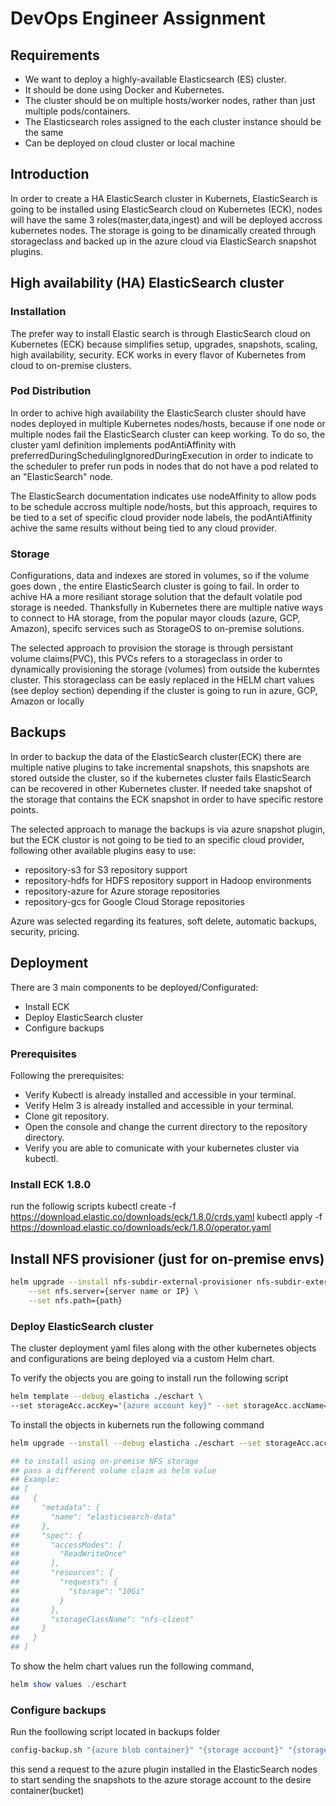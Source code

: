 # DevOps Engineer Assignment

## Requirements
- We want to deploy a highly-available Elasticsearch (ES) cluster.
- It should be done using Docker and Kubernetes.
- The cluster should be on multiple hosts/worker nodes, rather than just multiple pods/containers.
- The Elasticsearch roles assigned to the each cluster instance should be the same
- Can be deployed on cloud cluster or local machine


## Introduction
In order to create a HA ElasticSearch cluster in Kubernets, ElasticSearch is going to be installed using ElasticSearch cloud on Kubernetes (ECK),
nodes will have the same 3 roles(master,data,ingest) and will be deployed accross kubernetes nodes.
The storage is going to be dinamically created through storageclass and backed up in the azure cloud via ElasticSearch snapshot plugins.

## High availability (HA) ElasticSearch cluster

### Installation
The prefer way to install Elastic search is through ElasticSearch cloud on Kubernetes (ECK) because simplifies setup, upgrades, snapshots, scaling, high availability, security.
ECK works in every flavor of Kubernetes from cloud to on-premise clusters.

### Pod Distribution
In order to achive high availability the ElasticSearch cluster should have nodes deployed in multiple Kubernetes nodes/hosts,
because if one node or multiple nodes fail the ElasticSearch cluster can keep working.
To do so, the cluster yaml definition implements podAntiAffinity with preferredDuringSchedulingIgnoredDuringExecution in order
to indicate to the scheduler to prefer run pods in nodes that do not have a pod related to an "ElasticSearch" node.

The ElasticSearch documentation indicates use nodeAffinity to allow pods to be schedule accross multiple node/hosts, but this approach,
requires to be tied to a set of specific cloud provider node labels, the podAntiAffinity achive the same results without being tied to any cloud provider.

### Storage
Configurations, data and indexes are stored in volumes, so if the volume goes down , the entire ElasticSearch cluster is going to fail.
In order to achive HA a more resiliant storage solution that the default volatile pod storage is needed. Thanksfully in Kubernetes 
there are multiple native ways to connect to HA storage, from the popular mayor clouds (azure, GCP, Amazon), specifc services such as StorageOS
to on-premise solutions.

The selected approach to provision the storage is through persistant volume claims(PVC), this PVCs refers to a storageclass in order to dynamically
provisioning the storage (volumes) from outside the kuberntes cluster.
This storageclass can be easly replaced in the HELM chart values (see deploy section) depending if the cluster is going to run in azure, GCP, Amazon or locally

## Backups
In order to backup the data of the ElasticSearch cluster(ECK) there are multiple native plugins to take incremental snapshots, 
this snapshots are stored outside the cluster, so if the kubernetes cluster fails ElasticSearch can be recovered in other Kubernetes cluster.
If needed take snapshot of the storage that contains the ECK snapshot in order to have specific restore points.

The selected approach to manage the backups is via azure snapshot plugin, but the ECK clustor is not going to be tied to an specific cloud provider,
following other available plugins easy to use:
- repository-s3 for S3 repository support
- repository-hdfs for HDFS repository support in Hadoop environments
- repository-azure for Azure storage repositories
- repository-gcs for Google Cloud Storage repositories

Azure was selected regarding its features, soft delete, automatic backups, security, pricing.

## Deployment
There are 3 main components to be deployed/Configurated:
- Install ECK
- Deploy ElasticSearch cluster
- Configure backups

### Prerequisites
Following the prerequisites:
- Verify Kubectl is already installed and accessible in your terminal.
- Verify Helm 3 is already installed and accessible in your terminal.
- Clone git repository.
- Open the console and change the current directory to the repository directory.
- Verify you are able to comunicate with your kubernetes cluster via kubectl.

### Install ECK 1.8.0
run the followig scripts
kubectl create -f https://download.elastic.co/downloads/eck/1.8.0/crds.yaml
kubectl apply -f https://download.elastic.co/downloads/eck/1.8.0/operator.yaml

## Install NFS provisioner (just for on-premise envs)

```sh
helm upgrade --install nfs-subdir-external-provisioner nfs-subdir-external-provisioner/nfs-subdir-external-provisioner \
    --set nfs.server={server name or IP} \
    --set nfs.path={path}
```

### Deploy ElasticSearch cluster
The cluster deployment yaml files along with the other kubernetes objects and configurations
are being deployed via a custom Helm chart.

To verify the objects you are going to install run the following script

```sh
helm template --debug elasticha ./eschart \
--set storageAcc.accKey="{azure account key}" --set storageAcc.accName="{azure account name}"
```

To install the objects in kubernets run the following command

```sh
helm upgrade --install --debug elasticha ./eschart --set storageAcc.accKey="{azure account key}" --set storageAcc.accName="{azure account name}"

## to install using on-premise NFS storage
## pass a different volume claim as helm value
## Example:
## [
##   {
##     "metadata": {
##       "name": "elasticsearch-data"
##     },
##     "spec": {
##       "accessModes": [
##         "ReadWriteOnce"
##       ],
##       "resources": {
##         "requests": {
##           "storage": "10Gi"
##         }
##       },
##       "storageClassName": "nfs-client"
##     }
##   }
## ]
```

To show the helm chart values run the following command, 

```hs
helm show values ./eschart
```


### Configure backups
Run the foollowing script located in backups folder

```sh
config-backup.sh "{azure blob container}" "{storage account}" "{storage account key}"
```
this send a request to the azure plugin installed in the ElasticSearch nodes to start sending the snapshots to the azure storage account to the desire container(bucket)
